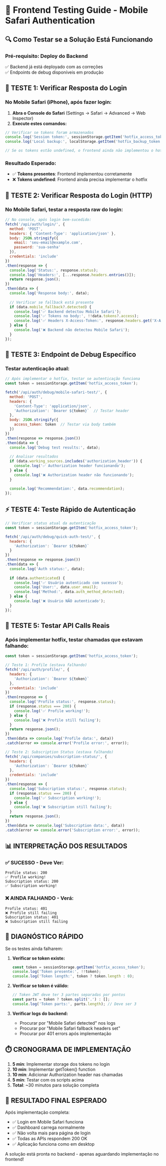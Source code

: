 # 🧪 Frontend Testing Guide - Mobile Safari Authentication

## 🔍 Como Testar se a Solução Está Funcionando

### Pré-requisito: Deploy do Backend
✅ Backend já está deployado com as correções  
✅ Endpoints de debug disponíveis em produção

## 📱 TESTE 1: Verificar Resposta do Login

### No Mobile Safari (iPhone), após fazer login:

1. **Abra o Console do Safari** (Settings → Safari → Advanced → Web Inspector)
2. **Execute estes comandos:**

```javascript
// Verificar se tokens foram armazenados
console.log('Session token:', sessionStorage.getItem('hotfix_access_token'));
console.log('Local backup:', localStorage.getItem('hotfix_backup_token')); 

// Se os tokens estão undefined, o frontend ainda não implementou o hotfix
```

### Resultado Esperado:
- ✅ **Tokens presentes**: Frontend implementou corretamente  
- ❌ **Tokens undefined**: Frontend ainda precisa implementar o hotfix

## 🔧 TESTE 2: Verificar Resposta do Login (HTTP)

### No Mobile Safari, testar a resposta raw do login:

```javascript
// No console, após login bem-sucedido:
fetch('/api/auth/login/', {
  method: 'POST',
  headers: { 'Content-Type': 'application/json' },
  body: JSON.stringify({
    email: 'seu-email@example.com',
    password: 'sua-senha'
  }),
  credentials: 'include'
})
.then(response => {
  console.log('Status:', response.status);
  console.log('Headers:', [...response.headers.entries()]);
  return response.json();
})
.then(data => {
  console.log('Response body:', data);
  
  // Verificar se fallback está presente
  if (data.mobile_fallback?.detected) {
    console.log('✅ Backend detectou Mobile Safari');
    console.log('✅ Tokens no body:', !!data.tokens?.access);
    console.log('✅ Headers X-Access-Token:', response.headers.get('X-Access-Token') ? 'Present' : 'Missing');
  } else {
    console.log('❌ Backend não detectou Mobile Safari');
  }
});
```

## 🧪 TESTE 3: Endpoint de Debug Específico

### Testar autenticação atual:

```javascript
// Após implementar o hotfix, testar se autenticação funciona
const token = sessionStorage.getItem('hotfix_access_token');

fetch('/api/auth/debug/mobile-safari-test/', {
  method: 'POST',
  headers: {
    'Content-Type': 'application/json',
    'Authorization': `Bearer ${token}`  // Testar header
  },
  body: JSON.stringify({
    access_token: token  // Testar via body também
  })
})
.then(response => response.json())
.then(data => {
  console.log('Debug test results:', data);
  
  // Analisar resultados
  if (data.working_sources.includes('authorization_header')) {
    console.log('✅ Authorization header funcionando');
  } else {
    console.log('❌ Authorization header não funcionando');
  }
  
  console.log('Recommendation:', data.recommendation);
});
```

## ⚡ TESTE 4: Teste Rápido de Autenticação

```javascript
// Verificar status atual da autenticação
const token = sessionStorage.getItem('hotfix_access_token');

fetch('/api/auth/debug/quick-auth-test/', {
  headers: {
    'Authorization': `Bearer ${token}`
  }
})
.then(response => response.json())
.then(data => {
  console.log('Auth status:', data);
  
  if (data.authenticated) {
    console.log('✅ Usuário autenticado com sucesso');
    console.log('User:', data.user_email);
    console.log('Method:', data.auth_method_detected);
  } else {
    console.log('❌ Usuário NÃO autenticado');
  }
});
```

## 🎯 TESTE 5: Testar API Calls Reais

### Após implementar hotfix, testar chamadas que estavam falhando:

```javascript
const token = sessionStorage.getItem('hotfix_access_token');

// Teste 1: Profile (estava falhando)
fetch('/api/auth/profile/', {
  headers: {
    'Authorization': `Bearer ${token}`
  },
  credentials: 'include'
})
.then(response => {
  console.log('Profile status:', response.status);
  if (response.status === 200) {
    console.log('✅ Profile working!');
  } else {
    console.log('❌ Profile still failing');
  }
  return response.json();
})
.then(data => console.log('Profile data:', data))
.catch(error => console.error('Profile error:', error));

// Teste 2: Subscription Status (estava falhando)
fetch('/api/companies/subscription-status/', {
  headers: {
    'Authorization': `Bearer ${token}`
  },
  credentials: 'include'
})
.then(response => {
  console.log('Subscription status:', response.status);
  if (response.status === 200) {
    console.log('✅ Subscription working!');
  } else {
    console.log('❌ Subscription still failing');
  }
  return response.json();
})
.then(data => console.log('Subscription data:', data))
.catch(error => console.error('Subscription error:', error));
```

## 📊 INTERPRETAÇÃO DOS RESULTADOS

### ✅ SUCESSO - Deve Ver:
```
Profile status: 200
✅ Profile working!
Subscription status: 200  
✅ Subscription working!
```

### ❌ AINDA FALHANDO - Verá:
```
Profile status: 401
❌ Profile still failing
Subscription status: 401
❌ Subscription still failing
```

## 🚨 DIAGNÓSTICO RÁPIDO

Se os testes ainda falharem:

1. **Verificar se token existe:**
   ```javascript
   const token = sessionStorage.getItem('hotfix_access_token');
   console.log('Token presente:', !!token);
   console.log('Token length:', token ? token.length : 0);
   ```

2. **Verificar se token é válido:**
   ```javascript
   // Token JWT deve ter 3 partes separadas por pontos
   const parts = token ? token.split('.') : [];
   console.log('Token parts:', parts.length); // Deve ser 3
   ```

3. **Verificar logs do backend:**
   - Procurar por "Mobile Safari detected" nos logs
   - Procurar por "Mobile Safari fallback headers set" 
   - Procurar por 401 errors após implementação

## ⏱️ CRONOGRAMA DE IMPLEMENTAÇÃO

1. **5 min**: Implementar storage dos tokens no login
2. **10 min**: Implementar getToken() function  
3. **10 min**: Adicionar Authorization header nas chamadas
4. **5 min**: Testar com os scripts acima
5. **Total**: ~30 minutos para solução completa

## 🎯 RESULTADO FINAL ESPERADO

Após implementação completa:
- ✅ Login em Mobile Safari funciona
- ✅ Dashboard carrega normalmente 
- ✅ Não volta mais para página de login
- ✅ Todas as APIs respondem 200 OK
- ✅ Aplicação funciona como em desktop

A solução está pronta no backend - apenas aguardando implementação no frontend!